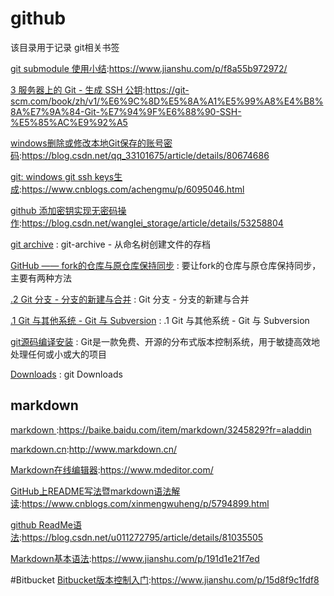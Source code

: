 # github
该目录用于记录 git相关书签

[git submodule 使用小结](https://www.jianshu.com/p/f8a55b972972/):https://www.jianshu.com/p/f8a55b972972/

[3 服务器上的 Git - 生成 SSH 公钥](https://git-scm.com/book/zh/v1/%E6%9C%8D%E5%8A%A1%E5%99%A8%E4%B8%8A%E7%9A%84-Git-%E7%94%9F%E6%88%90-SSH-%E5%85%AC%E9%92%A5):https://git-scm.com/book/zh/v1/%E6%9C%8D%E5%8A%A1%E5%99%A8%E4%B8%8A%E7%9A%84-Git-%E7%94%9F%E6%88%90-SSH-%E5%85%AC%E9%92%A5 

[windows删除或修改本地Git保存的账号密码](https://blog.csdn.net/qq_33101675/article/details/80674686):https://blog.csdn.net/qq_33101675/article/details/80674686

[git: windows git ssh keys生成](https://www.cnblogs.com/achengmu/p/6095046.html):https://www.cnblogs.com/achengmu/p/6095046.html

[github 添加密钥实现无密码操作](https://blog.csdn.net/wanglei_storage/article/details/53258804):https://blog.csdn.net/wanglei_storage/article/details/53258804

[git archive](https://cloud.tencent.com/developer/section/1138638) : git-archive - 从命名树创建文件的存档 

[GitHub —— fork的仓库与原仓库保持同步](https://blog.csdn.net/starter_____/article/details/79321962) : 要让fork的仓库与原仓库保持同步，主要有两种方法 

[.2 Git 分支 - 分支的新建与合并](https://git-scm.com/book/zh/v1/Git-%E5%88%86%E6%94%AF-%E5%88%86%E6%94%AF%E7%9A%84%E6%96%B0%E5%BB%BA%E4%B8%8E%E5%90%88%E5%B9%B6) : Git 分支 - 分支的新建与合并

[.1 Git 与其他系统 - Git 与 Subversion](https://git-scm.com/book/zh/v1/Git-%E4%B8%8E%E5%85%B6%E4%BB%96%E7%B3%BB%E7%BB%9F-Git-%E4%B8%8E-Subversion) : .1 Git 与其他系统 - Git 与 Subversion 

[git源码编译安装](https://www.jianshu.com/p/be7ee68a68a6) : Git是一款免费、开源的分布式版本控制系统，用于敏捷高效地处理任何或小或大的项目 

[Downloads](https://git-scm.com/downloads/) : git Downloads 


## markdown
[markdown ](https://baike.baidu.com/item/markdown/3245829?fr=aladdin):https://baike.baidu.com/item/markdown/3245829?fr=aladdin

[markdown.cn](http://www.markdown.cn/):http://www.markdown.cn/

[Markdown在线编辑器](https://www.mdeditor.com/):https://www.mdeditor.com/

[GitHub上README写法暨markdown语法解读](https://www.cnblogs.com/xinmengwuheng/p/5794899.html):https://www.cnblogs.com/xinmengwuheng/p/5794899.html

[github ReadMe语法](https://blog.csdn.net/u011272795/article/details/81035505):https://blog.csdn.net/u011272795/article/details/81035505

[Markdown基本语法](https://www.jianshu.com/p/191d1e21f7ed):https://www.jianshu.com/p/191d1e21f7ed

#Bitbucket
[Bitbucket版本控制入门](https://www.jianshu.com/p/15d8f9c1fdf8):https://www.jianshu.com/p/15d8f9c1fdf8



